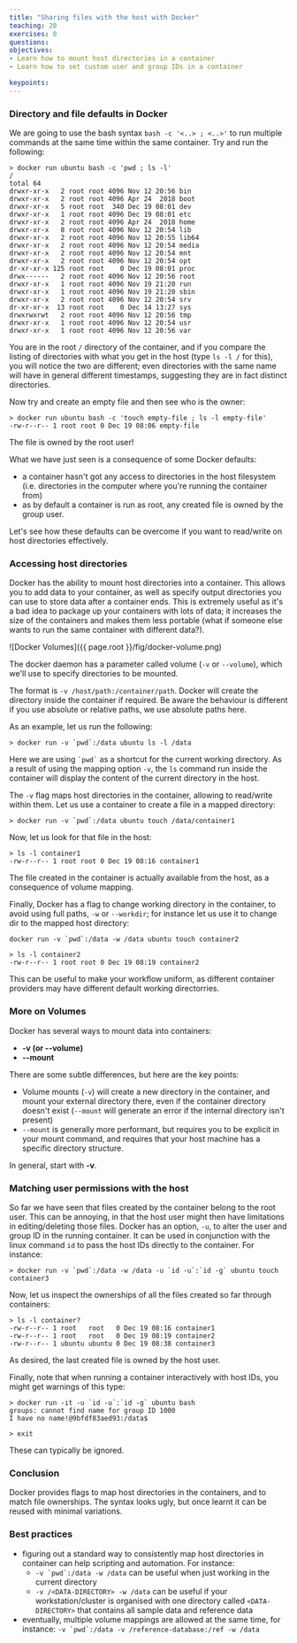 ```yaml
---
title: "Sharing files with the host with Docker"
teaching: 20
exercises: 0
questions:
objectives:
- Learn how to mount host directories in a container
- Learn how to set custom user and group IDs in a container

keypoints:
---
```


### Directory and file defaults in Docker ###

 We are going to use the bash syntax `bash -c '<..> ; <..>'` to run multiple commands at the same time within the same container.
 Try and run the following:

```
> docker run ubuntu bash -c 'pwd ; ls -l'
/
total 64
drwxr-xr-x   2 root root 4096 Nov 12 20:56 bin
drwxr-xr-x   2 root root 4096 Apr 24  2018 boot
drwxr-xr-x   5 root root  340 Dec 19 08:01 dev
drwxr-xr-x   1 root root 4096 Dec 19 08:01 etc
drwxr-xr-x   2 root root 4096 Apr 24  2018 home
drwxr-xr-x   8 root root 4096 Nov 12 20:54 lib
drwxr-xr-x   2 root root 4096 Nov 12 20:55 lib64
drwxr-xr-x   2 root root 4096 Nov 12 20:54 media
drwxr-xr-x   2 root root 4096 Nov 12 20:54 mnt
drwxr-xr-x   2 root root 4096 Nov 12 20:54 opt
dr-xr-xr-x 125 root root    0 Dec 19 08:01 proc
drwx------   2 root root 4096 Nov 12 20:56 root
drwxr-xr-x   1 root root 4096 Nov 19 21:20 run
drwxr-xr-x   1 root root 4096 Nov 19 21:20 sbin
drwxr-xr-x   2 root root 4096 Nov 12 20:54 srv
dr-xr-xr-x  13 root root    0 Dec 14 13:27 sys
drwxrwxrwt   2 root root 4096 Nov 12 20:56 tmp
drwxr-xr-x   1 root root 4096 Nov 12 20:54 usr
drwxr-xr-x   1 root root 4096 Nov 12 20:56 var
```

You are in the root `/` directory of the container, and if you compare the listing of directories with what you get in the host (type `ls -l /` for this), you will notice the two are different; even directories with the same name will have in general different timestamps, suggesting they are in fact distinct directories.

Now try and create an empty file and then see who is the owner:

```
> docker run ubuntu bash -c 'touch empty-file ; ls -l empty-file'
-rw-r--r-- 1 root root 0 Dec 19 08:06 empty-file
```
The file is owned by the root user!

What we have just seen is a consequence of some Docker defaults:

- a container hasn't got any access to directories in the host filesystem (i.e. directories in the computer where you're running the container from)
- as by default a container is run as root, any created file is owned by the group user.

Let's see how these defaults can be overcome if you want to read/write on host directories effectively.


### Accessing host directories ###

Docker has the ability to mount host directories into a container.  This allows you to add data to your container, as well as specify output directories you can use to store data after a container ends.  This is extremely useful as it's a bad idea to package up your containers with lots of data; it increases the size of the containers and makes them less portable (what if someone else wants to run the same container with different data?).

![Docker Volumes]({{ page.root }}/fig/docker-volume.png)

The docker daemon has a parameter called volume (`-v` or `--volume`), which we'll use to specify directories to be mounted.

The format is `-v /host/path:/container/path`.  Docker will create the directory inside the container if required.  Be aware the behaviour is different if you use absolute or relative paths, we use absolute paths here.

As an example, let us run the following:

```
> docker run -v `pwd`:/data ubuntu ls -l /data
```

Here we are using ``` `pwd` ``` as a shortcut for the current working directory. As a result of using the mapping option `-v`, the `ls` command run inside the container will display the content of the current directory in the host.

The `-v` flag maps host directories in the container, allowing to read/write within them. Let us use a container to create a file in a mapped directory:

```
> docker run -v `pwd`:/data ubuntu touch /data/container1
```

Now, let us look for that file in the host:

```
> ls -l container1 
-rw-r--r-- 1 root root 0 Dec 19 08:16 container1
```

The file created in the container is actually available from the host, as a consequence of volume mapping.

Finally, Docker has a flag to change working directory in the container, to avoid using full paths, `-w` or `--workdir`; for instance let us use it to change dir to the mapped host directory:

```
docker run -v `pwd`:/data -w /data ubuntu touch container2
```

```
> ls -l container2
-rw-r--r-- 1 root root 0 Dec 19 08:19 container2
```

This can be useful to make your workflow uniform, as different container providers may have different default working directorries.


### More on Volumes ###

Docker has several ways to mount data into containers:

* **-v (or --volume)** 
* **--mount** 

There are some subtle differences, but here are the key points:

* Volume mounts (`-v`) will create a new directory in the container, and mount your external directory there, even if the container directory doesn't exist (`--mount` will generate an error if the internal directory isn't present)
* `--mount` is generally more performant, but requires you to be explicit in your mount command, and requires that your host machine has a specific directory structure.

In general, start with **-v**.


### Matching user permissions with the host ###

So far we have seen that files created by the container belong to the root user. This can be annoying, in that the host user might then have limitations in editing/deleting those files. 
Docker has an option, `-u`, to alter the user and group ID in the running container. It can be used in conjunction with the linux command `id` to pass the host IDs directly to the container. For instance:

```
> docker run -v `pwd`:/data -w /data -u `id -u`:`id -g` ubuntu touch container3
```

Now, let us inspect the ownerships of all the files created so far through containers:

```
> ls -l container?
-rw-r--r-- 1 root   root   0 Dec 19 08:16 container1
-rw-r--r-- 1 root   root   0 Dec 19 08:19 container2
-rw-r--r-- 1 ubuntu ubuntu 0 Dec 19 08:38 container3
```

As desired, the last created file is owned by the host user.

Finally, note that when running a container interactively with host IDs, you might get warnings of this type:

```
> docker run -it -u `id -u`:`id -g` ubuntu bash
groups: cannot find name for group ID 1000
I have no name!@9bfdf83aed93:/data$

> exit
```

These can typically be ignored.


### Conclusion ###
Docker provides flags to map host directories in the containers, and to match file ownerships. The syntax looks ugly, but once learnt it can be reused with minimal variations.


### Best practices ###

- figuring out a standard way to consistently map host directories in container can help scripting and automation. For instance:
    - ``` -v `pwd`:/data -w /data ``` can be useful when just working in the current directory
    - ``` -v /<DATA-DIRECTORY> -w /data ``` can be useful if your workstation/cluster is organised with one directory called `<DATA-DIRECTORY>` that contains all sample data and reference data
- eventually, multiple volume mappings are allowed at the same time, for instance:
        ```-v `pwd`:/data -v /reference-database:/ref -w /data ```
